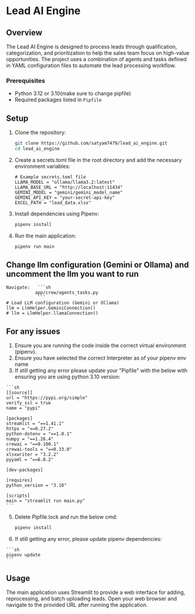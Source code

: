 # Lead AI Engine

## Overview

The Lead AI Engine is designed to process leads through qualification, categorization, and prioritization to help the sales team focus on high-value opportunities. The project uses a combination of agents and tasks defined in YAML configuration files to automate the lead processing workflow.

### Prerequisites

- Python 3.12 or 3.10(make sure to change pipfile)
- Required packages listed in `Pipfile`

## Setup

1. Clone the repository:

    ```sh
    git clone https://github.com/satyam7479/lead_ai_engine.git
    cd lead_ai_engine
    ```

2. Create a secrets.toml file in the root directory and add the necessary environment variables:

    ```
    # Example secrets.toml file
    LLAMA_MODEL = "ollama/llama3.2:latest"
    LLAMA_BASE_URL = "http://localhost:11434"
    GEMINI_MODEL = "gemini/gemini_model_name"
    GEMINI_API_KEY = "your-secret-api-key"
    EXCEL_PATH = "lead_data.xlsx"
    ```
3. Install dependencies using Pipenv:

    ```sh
    pipenv install
    ```

4. Run the main application:

    ```sh
    pipenv run main
    ```
## Change llm configuration (Gemini or Ollama) and uncomment the llm you want to run
    Navigate:   ```sh
               app/crew/agents_tasks.py
                ```
    # Load LLM configuration (Gemini or Ollama)
    llm = LlmHelper.GeminiConnection()
    # llm = LlmHelper.llamaConnection()
    
## For any issues
1.   Ensure you are running the code inside the correct virtual environment (pipenv).
2.   Ensure you have selected the correct Interpreter as of your pipenv env name
3.   If still getting any error please update your "Pipfile" with the below with ensuring you are using python 3.10 version:

    ```sh
    [[source]]
    url = "https://pypi.org/simple"
    verify_ssl = true
    name = "pypi"

    [packages]
    streamlit = "==1.41.1"
    httpx = "==0.27.2"
    python-dotenv = "==1.0.1"
    numpy = "==1.26.4"
    crewai = "==0.100.1"
    crewai-tools = "==0.33.0"
    xlsxwriter = "3.2.2"
    pyyaml = "==6.0.2"

    [dev-packages]

    [requires]
    python_version = "3.10"

    [scripts]
    main = "streamlit run main.py"
    ```
5.  Delete Pipfile.lock and run the below cmd:
    ```sh
    pipenv install
    ```

6.   If still getting any error, please update pipenv dependencies:

    ```sh
    pipenv update
    ```

## Usage
The main application uses Streamlit to provide a web interface for adding, reprocessing, and batch uploading leads. Open your web browser and navigate to the provided URL after running the application.
